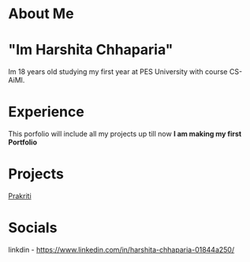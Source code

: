 # About Me
# "Im Harshita Chhaparia" #
Im 18 years old studying my first year at PES University with course CS-AiMl.
# Experience
This porfolio will include all my projects up till now
**I am making my first Portfolio**
# Projects
[Prakriti](https://github.com/Yathartha19/Prakriti)
# Socials
linkdin - https://www.linkedin.com/in/harshita-chhaparia-01844a250/
